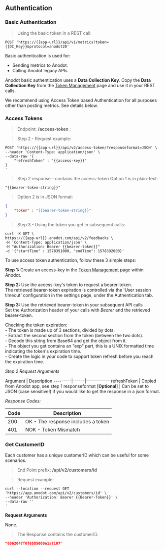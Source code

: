 ## Authentication

### Basic Authentication

> Using the basic token in a REST call:

```shell
POST 'https://{{app-url}}/api/v1/metrics?token={{DC_Key}}&protocol=anodot20'
```

Basic authentication is used for:

* Sending metrics to Anodot.
* Calling Anodot legacy APIs. 

Anodot basic authentication uses a **Data Collection Key**.
Copy the **Data Collection Key** from the [Token Management](https://support.anodot.com/hc/en-us/articles/360002631114-Token-Management) page and use it in your REST calls.

<aside class="warning">
We recommend using Access Token based Authentication for all purposes other than posting metrics.
See details below.
</aside>

### Access Tokens

> Endpoint: **/access-token** :

> Step 2 - Request example:

```shell
POST 'https://{{app-url}}/api/v2/access-token/?responseformat=JSON' \
--header 'Content-Type: application/json' \
--data-raw '{
	"refreshToken" : "{{access-key}}"
}
'
```

> Step 2 response - contains the access-token
> Option 1 is in plain-text:

```shell
"{{bearer-token-string}}"
```

> Option 2 is in JSON format:

```json
{
    "token" : "{{bearer-token-string}}"
}
```

> Step 3 - Using the token you get in subsequent calls:

```shell
curl -X GET \
https://{{app-url}}.anodot.com/api/v2/feedbacks \
-H 'Content-Type: application/json' \
-H "Authorization: Bearer {{bearer-token}}"
-d '{"startTime" : 1578391000, "endTime": 1578392000}'
```

To use access token authentication, follow these 3 simple steps:

**Step 1:** Create an access-key in the [Token Management](https://support.anodot.com/hc/en-us/articles/360002631114-Token-Management) page within Anodot.

**Step 2:** Use the access-key's token to request a bearer-token.</br>The retrieved bearer-token expiration is controlled via the 'User session timeout' configuration in the settings page, under the Authentication tab.

**Step 3:** Use the retrieved bearer-token in your subsequent API calls<br/>
Set the Authorization header of your calls with *Bearer* and the retrieved bearer-token.

<aside class="notice">
Checking the token expiration:<br/>
- The token is made up of 3 sections, divided by dots.</br> 
- Extract the second section from the token (between the two dots).</br>
- Decode this string from Base64 and get the object from it.</br>
- The object you get contains an "exp" part, this is a UNIX formatted time indicating the token's expiration time.</br>
- Create the logic in your code to support token refresh before you reach the expiration time.</br>
</aside>

*Step 2 Request Arguments*

Argument | Description
---------|------|------------
refreshToken | Copied from Anodot app, see step 1
responseformat [**Optional**] | Can be set to JSON (case sensitive!) if you would like to get the response in a json format.

*Response Codes:*

Code | Description
---- | -----------
200 | OK - The response includes a token
401 | NOK - Token Mismatch

### Get CustomerID

Each customer has a unique customerID which can be useful for some scenarios. 

> End Point prefix: **/api/v2/customers/id**

> Request example:

```shell
curl --location --request GET 'https://app.anodot.com/api/v2/customers/id' \
--header 'Authorization: Bearer {{Bearer-Token}}' \
--data-raw ''
'
```
**Request Arguments**

None.

> The Response contains the customerID. 

```json
"6062047f0f6585000e1a7107"
```
